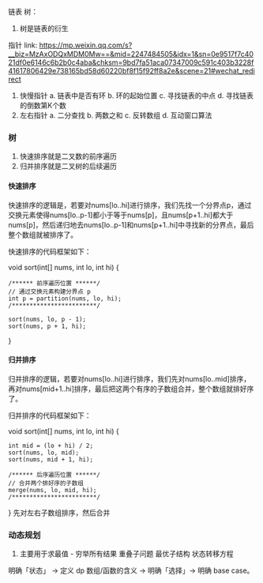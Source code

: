 链表
树：
1. 树是链表的衍生

指针
link: https://mp.weixin.qq.com/s?__biz=MzAxODQxMDM0Mw==&mid=2247484505&idx=1&sn=0e9517f7c4021df0e6146c6b2b0c4aba&chksm=9bd7fa51aca07347009c591c403b3228f41617806429e738165bd58d60220bf8f15f92ff8a2e&scene=21#wechat_redirect
1. 快慢指针
 a. 链表中是否有环
 b. 环的起始位置
 c. 寻找链表的中点
 d. 寻找链表的倒数第K个数
2. 左右指针
 a. 二分查找
 b. 两数之和
 c. 反转数组
 d. 互动窗口算法

### 树

1. 快速排序就是二叉数的前序遍历
2. 归并排序就是二叉树的后续遍历

#### 快速排序

快速排序的逻辑是，若要对nums[lo..hi]进行排序，我们先找一个分界点p，通过交换元素使得nums[lo..p-1]都小于等于nums[p]，且nums[p+1..hi]都大于nums[p]，然后递归地去nums[lo..p-1]和nums[p+1..hi]中寻找新的分界点，最后整个数组就被排序了。

快速排序的代码框架如下：

void sort(int[] nums, int lo, int hi) {

    /****** 前序遍历位置 ******/
    // 通过交换元素构建分界点 p
    int p = partition(nums, lo, hi);
    /************************/

    sort(nums, lo, p - 1);
    sort(nums, p + 1, hi);

}

#### 归并排序

归并排序的逻辑，若要对nums[lo..hi]进行排序，我们先对nums[lo..mid]排序，再对nums[mid+1..hi]排序，最后把这两个有序的子数组合并，整个数组就排好序了。

归并排序的代码框架如下：

void sort(int[] nums, int lo, int hi) {

    int mid = (lo + hi) / 2;
    sort(nums, lo, mid);
    sort(nums, mid + 1, hi);

    /****** 后序遍历位置 ******/
    // 合并两个排好序的子数组
    merge(nums, lo, mid, hi);
    /************************/

}
先对左右子数组排序，然后合并

### 动态规划

1. 主要用于求最值 - 穷举所有结果
重叠子问题
最优子结构
状态转移方程

明确「状态」 -> 定义 dp 数组/函数的含义 -> 明确「选择」-> 明确 base case。
